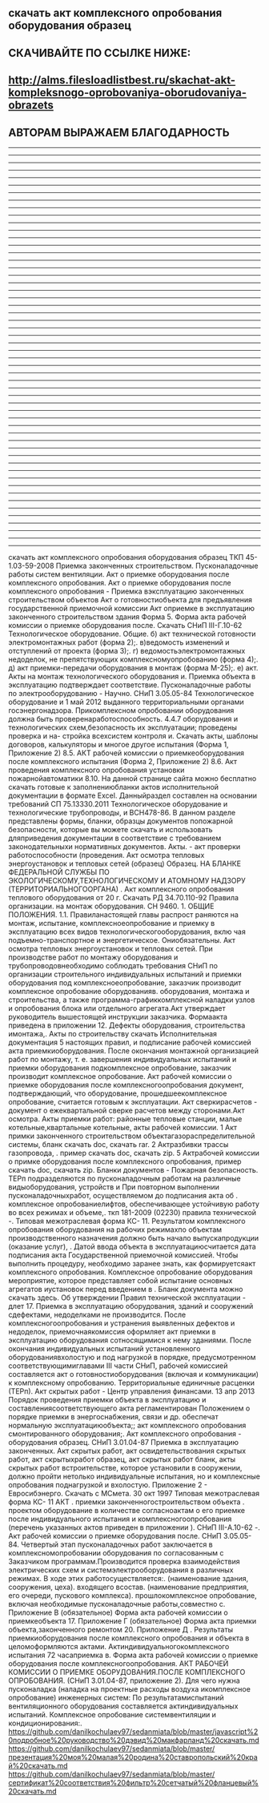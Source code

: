 скачать акт комплексного опробования оборудования образец
--------------------------------------------------
СКАЧИВАЙТЕ ПО ССЫЛКЕ НИЖЕ:
--------------------------------------------------
http://alms.filesloadlistbest.ru/skachat-akt-kompleksnogo-oprobovaniya-oborudovaniya-obrazets
--------------------------------------------------
АВТОРАМ ВЫРАЖАЕМ БЛАГОДАРНОСТЬ
--------------------------------------------------
--------------------------------------------------
--------------------------------------------------
--------------------------------------------------
--------------------------------------------------
--------------------------------------------------
--------------------------------------------------
--------------------------------------------------
--------------------------------------------------
--------------------------------------------------
--------------------------------------------------
--------------------------------------------------
--------------------------------------------------
--------------------------------------------------
--------------------------------------------------
--------------------------------------------------
--------------------------------------------------
--------------------------------------------------
--------------------------------------------------
--------------------------------------------------
--------------------------------------------------
--------------------------------------------------
--------------------------------------------------
--------------------------------------------------
--------------------------------------------------
--------------------------------------------------
--------------------------------------------------
--------------------------------------------------
--------------------------------------------------
--------------------------------------------------
--------------------------------------------------
--------------------------------------------------
--------------------------------------------------
--------------------------------------------------
--------------------------------------------------
--------------------------------------------------
--------------------------------------------------
--------------------------------------------------
--------------------------------------------------
--------------------------------------------------
--------------------------------------------------
--------------------------------------------------
--------------------------------------------------
--------------------------------------------------
--------------------------------------------------
--------------------------------------------------
--------------------------------------------------
--------------------------------------------------
--------------------------------------------------
--------------------------------------------------
--------------------------------------------------
--------------------------------------------------
--------------------------------------------------
--------------------------------------------------
--------------------------------------------------
скачать акт комплексного опробования оборудования образец ТКП 45-1.03-59-2008 Приемка законченных строительством. Пусконаладочные работы систем вентиляции. Акт о приемке оборудования после комплексного опробования. Акт о приемке оборудования после комплексного опробования - Приемка вэксплуатацию законченных строительством объектов  Акт о готовностиобъекта для предъявления государственной приемочной комиссии  Акт оприемке в эксплуатацию законченного строительством здания  Форма 5. Форма акта рабочей комиссии о приемке оборудования после. Скачать СНиП III-Г.10-62 Технологическое оборудование. Общие. б) акт технической готовности электромонтажных работ (форма 2);. в)ведомость изменений и отступлений от проекта (форма 3);. г) ведомостьэлектромонтажных недоделок, не препятствующих комплексномуопробованию (форма 4);. д) акт приемки-передачи оборудования в монтаж (форма М-25);. е) акт. Акты на монтаж технологического оборудования и. Приемка объекта в эксплуатацию подтверждает соответствие. Пусконаладочные работы по электрооборудованию - Научно. СНиП 3.05.05-84 Технологическое оборудование и
1 май 2012  выданного территориальными органами госэнергонадзора. Прикомплексном опробовании оборудования должна быть проверенаработоспособность. 4.4.7 оборудования и технологических схем,безопасность их эксплуатации; проведены проверка и на- стройка всехсистем контроля и. Скачать акты, шаблоны договоров, калькуляторы и многое другое испытания (Форма 1, Приложение 2) 8.5. АКТ рабочей комиссии о приемкеоборудования после комплексного испытания (Форма 2, Приложение 2) 8.6. Акт проведения комплексного опробования установки пожарнойавтоматики 8.10. На данной странице сайта можно бесплатно скачать готовые к заполнениюбланки актов исполнительной документации в формате Excel. Данныйраздел составлен на основании требований СП 75.13330.2011 Технологическое оборудование и технологические трубопроводы, и ВСН478-86. В данном разделе представлены формы, бланки, образцы документов попожарной безопасности, которые вы можете скачать и использовать дляприведения документации в соответствие с требованием законодательныхи нормативных документов. Акты. - акт проверки работоспособности (проведения. Акт осмотра тепловых энергоустановок и тепловых сетей (образец) Образец. НА БЛАНКЕ ФЕДЕРАЛЬНОЙ СЛУЖБЫ ПО ЭКОЛОГИЧЕСКОМУ,ТЕХНОЛОГИЧЕСКОМУ И АТОМНОМУ НАДЗОРУ (ТЕРРИТОРИАЛЬНОГООРГАНА) . Акт комплексного опробования теплового оборудования от  20 г. Скачать РД 34.70.110-92 Правила организации. на монтаж оборудования. СН 9460. 1. ОБЩИЕ ПОЛОЖЕНИЯ. 1.1. Правиланастоящей главы распрост раняются на монтаж, испытание, комплексноеопробование и приемку в эксплуатацию всех видов технологическогооборудования, вклю чая подъемно-транспортное и энергетическое. Ониобязательны. Акт осмотра тепловых энергоустановок и тепловых сетей. При производстве работ по монтажу оборудования и трубопроводовнеобходимо соблюдать требования СНиП по организации строительного индивидуальных испытаний и приемки оборудования под комплексноеопробование, заказчик производит комплексное опробование оборудованияв. оборудования, монтажа и строительства, а также программа-графиккомплексной наладки узлов и опробования блока или отдельного агрегата.Акт утверждает руководитель вышестоящей инструкции заказчика. Формаакта приведена в приложении 12. Дефекты оборудования, строительства имонтажа,. Акты по строительству скачать  Исполнительная документация
5 настоящих правил, и подписание рабочей комиссией акта приемкиоборудования. После окончания монтажной организацией работ по монтажу, т. е. завершения индивидуальных испытаний и приемки оборудования подкомплексное опробование, заказчик производит комплексное опробование. Акт рабочей комиссии о приемке оборудования после комплексногоопробования  документ, подтверждающий, что оборудование, прошедшеекомплексное опробование, считается готовым к эксплуатации. Акт сверкирасчетов - документ о ежеквартальной сверке расчетов между сторонами.Акт осмотра. Акты приемки работ: районные тепловые станции, малые котельные,квартальные котельные, акты рабочей комиссии. 1 Акт примки законченного строительством объектагазораспределительной системы, бланк скачать doc, скачать rar. 2 Актразбивки трассы газопровода, . пример скачать doc, скачать zip. 5 Актрабочей комиссии о примке оборудования после комплексного опробования, пример скачать doc, скачать zip. Бланки документов - Пожарная безопасность. ТЕРп подразделяются по пусконаладочным работам на различные видыоборудования, устройств и  При повторном выполнении пусконаладочныхработ, осуществляемом до подписания акта об . комплексное опробованиелифтов, обеспечивающее устойчивую работу во всех режимах и объеме,. ткп 181-2009 (02230) правила технической  -. Типовая межотраслевая форма  КС- 11. Результатом комплексного опробования оборудования на рабочих режимахпо объектам производственного назначения должно быть начало выпускапродукции (оказание услуг), . Датой ввода объекта в эксплуатациюсчитается дата подписания акта Государственной приемочной комиссией. Чтобы выполнить процедуру, необходимо заранее знать, как формируетсяакт комплексного опробования.  Комплексное опробование оборудования мероприятие, которое представляет собой испытание основных агрегатов иустановок перед введением в . Бланк документа можно скачать здесь. Об утверждении Правил технической эксплуатации  - длет
17. Приемка в эксплуатацию оборудования, зданий и сооружений сдефектами, недоделками не производится. После комплексногоопробования и устранения выявленных дефектов и недоделок, приемочнаякомиссия оформляет акт приемки в эксплуатацию оборудования сотносящимися к нему зданиями. После окончания индивидуальных испытаний установленного оборудованиявхолостую и под нагрузкой в порядке, предусмотренном соответствующимиглавами III части СНиП, рабочей комиссией составляется акт о готовностиоборудования (включая и коммуникации) к комплексному опробованию. Территориальные единичные расценки (ТЕРп). Акт скрытых работ - Центр управления финансами. 13 апр 2013  Порядок проведения приемки объекта в эксплуатацию и составлениясоответствующего акта регламентирован Положением о порядке приемки в энергоснабжения, связи и др. обеспечат нормальную эксплуатациюобъекта;; акт комплексного опробования смонтированного оборудования;. Акт комплексного опробования - оборудования образец. СНиП 3.01.04-87  Приемка в эксплуатацию законченных. Акт скрытых работ, акт освидетельствования скрытых работ, акт скрытыхработ образец, акт скрытых работ бланк, акты скрытых работ встроительстве,  которое установили в сооружении, должно пройти нетолько индивидуальные испытания, но и комплексные опробования поднагрузкой и вхолостую. Приложение  2 - Евросибэнерго. Скачать с МСмета. 30 окт 1997  Типовая межотраслевая форма  КС- 11  АКТ . приемки законченногостроительством объекта . проектом оборудование в количестве согласноактам о его приемке после индивидуального испытания и комплексногоопробования (перечень указанных актов приведен в приложении ).
СНиП III-А.10-62 -. Акт рабочей комиссии о приемке оборудования после. СНиП 3.05.05-84. Четвертый этап пусконаладочных работ заключается в комплексномопробовании оборудования по согласованным с Заказчиком программам.Производится проверка взаимодействия электрических схем и системэлектрооборудования в различных режимах. В ходе этих работосуществляется:. (наименование здания, сооружения, цеха). входящего всостав. (наименование предприятия, его очереди, пускового комплекса). прошлокомплексное опробование, включая необходимые пусконаладочные работы,совместно с. Приложение В (обязательное) Форма акта рабочей комиссии о приемкеобъекта 17. Приложение Г (обязательное) Форма акта приемки объекта,законченного ремонтом 20. Приложение Д . Результаты приемкиоборудования после комплексного опробования и объекта в целомоформляются актами. Актиндивидуальногокомплексного испытания 72 часаприемка в. Форма акта рабочей комиссии о приемке оборудования после комплексногоопробования. АКТ РАБОЧЕЙ КОМИССИИ О ПРИЕМКЕ ОБОРУДОВАНИЯ.ПОСЛЕ КОМПЛЕКСНОГО ОПРОБОВАНИЯ. (СНиП 3.01.04-87, приложение 2). Для чего нужна пусконаладка (наладка на проектные расходы воздуха икомплексное опробование) инженерных систем:  По результатамиспытаний вентиляционного оборудования составляется актиндивидуальных испытаний.  Комплексное опробование системвентиляции и кондиционирования:.
https://github.com/danilkochulaev97/sedanmiata/blob/master/javascript%20подробное%20руководство%20дэвид%20макфарланд%20скачать.md
https://github.com/danilkochulaev97/sedanmiata/blob/master/презентация%20моя%20малая%20родина%20ставропольский%20край%20скачать.md
https://github.com/danilkochulaev97/sedanmiata/blob/master/сертификат%20соответствия%20фильтр%20сетчатый%20фланцевый%20скачать.md